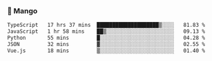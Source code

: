 ### 🥭 Mango

<!--START_SECTION:waka-->

```txt
TypeScript   17 hrs 37 mins  ████████████████████▒░░░░   81.83 %
JavaScript   1 hr 58 mins    ██▒░░░░░░░░░░░░░░░░░░░░░░   09.13 %
Python       55 mins         █░░░░░░░░░░░░░░░░░░░░░░░░   04.28 %
JSON         32 mins         ▓░░░░░░░░░░░░░░░░░░░░░░░░   02.55 %
Vue.js       18 mins         ▒░░░░░░░░░░░░░░░░░░░░░░░░   01.40 %
```

<!--END_SECTION:waka-->
